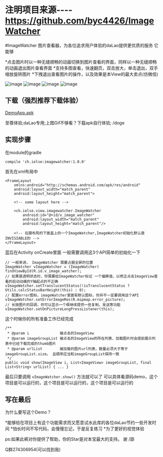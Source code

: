 # 注明项目来源----https://github.com/byc4426/ImageWatcher
#ImageWatcher
图片查看器，为各位追求用户体验的daLao提供更优质的服务
它能够

*点击图片时以一种无缝顺畅的动画切换到图片查看的界面，同样以一种无缝顺畅的动画退出图片查看界面
*支持多图查看，快速翻页，双击放大，单击退出，双手缩放旋转图片
*下拽退出查看图片的操作，以及效果是本View的最大卖点(仿微信)

![image](https://github.com/iielse/DemoProjects/blob/master/P02_ImageWatcher/previews/111.gif)
![image](https://github.com/iielse/DemoProjects/blob/master/P02_ImageWatcher/previews/222.gif)
![image](https://github.com/iielse/DemoProjects/blob/master/P02_ImageWatcher/previews/333.gif)
![image](https://github.com/iielse/DemoProjects/blob/master/P02_ImageWatcher/previews/444.gif)

## 下载（强烈推荐下载体验）

[DemoApp.apk](https://github.com/iielse/DemoProjects/blob/master/P02_ImageWatcher/previews/app-debug.apk)

至尊体验;daLao专用;上图Gif不够看？下载apk自行体验; /doge

## 实现步骤

在module的gradle
```
compile 'ch.ielse:imagewatcher:1.0.0'
```

首先在xml布局中
```
<FrameLayout
    xmlns:android="http://schemas.android.com/apk/res/android"
    android:layout_width="match_parent"
    android:layout_height="match_parent">

    <!-- some layout here -->

    <ch.ielse.view.imagewatcher.ImageWatcher
        android:id="@+id/v_image_watcher"
        android:layout_width="match_parent"
        android:layout_height="match_parent"/>

    <!-- 在跟布局的下面盖上的一个ImageWatcher,ImageWatcher初始化默认是INVISIABLE的 -->
</FrameLayout>
```

蓝后在Activity onCreate里面 一般需要调用这3个API简单的初始化一下

```
// 一般来讲， ImageWatcher 需要占据全屏的位置
ImageWatcher vImageWatcher = (ImageWatcher) findViewById(R.id.v_image_watcher);
// 如果是透明状态栏，你需要给ImageWatcher标记 一个偏移值，以修正点击ImageView查看的启动动画的Y轴起点的不正确
vImageWatcher.setTranslucentStatus(!isTranslucentStatus ? Utils.calcStatusBarHeight(this) : 0);
// 配置error图标，imageWatcher里面有默认图标，你并不一定要调用这个API
vImageWatcher.setErrorImageRes(R.mipmap.error_picture);
// 长按图片的回调，你可以显示一个框继续提供一些复制，发送等功能
vImageWatcher.setOnPictureLongPressListener(this);
```

这个时候你的所有准备工作已经完成
```
/**
 * @param i              被点击的ImageView
 * @param imageGroupList 被点击的ImageView的所在列表，加载图片时会提前展示列表中已经下载完成的thumb图片
 * @param urlList        被加载的图片url列表，数量必须大于等于 imageGroupList.size。 且顺序应当和imageGroupList保持一致
 */
public void show(ImageView i, List<ImageView> imageGroupList, final List<String> urlList) { ... }
```

最后只要调用 `vImageWatcher.show()` 方法就可以了
可以具体看源码demo，这个项目是可以运行的，这个项目是可以运行的，这个项目是可以运行的

## 写在最后
为什么要写这个Demo？

*能够给在项目上有这个功能需求而又愿意试水此库的各位daLao节约一些开发时间
*怕长时间不写代码，会慢慢忘记，于是反复练习
*为了更好的视觉体验

ps:如果此裤对你提供了帮助，你的Star是对本宝最大的支持。  谢 /舔

Q群274306954(可以找到我)

